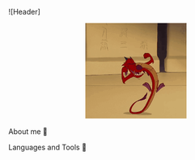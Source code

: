 ![Header]
<div align="center">
  <img src="https://github.com/D0mestos0/D0mestos0/blob/main/assets/mushu1-mulan.gif" alt="My Profile Picture" width="200">
</div>

About me 🐞

Languages and Tools 🌹

